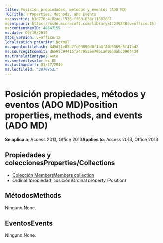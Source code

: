 ```yaml
---
title: Posición propiedades, métodos y eventos (ADO MD)
TOCTitle: Properties, Methods, and Events
ms:assetid: b1d770c4-82ae-1536-ff60-638c11882087
ms:mtpsurl: https://msdn.microsoft.com/library/JJ249848(v=office.15)
ms:contentKeyID: 48547155
ms.date: 09/18/2015
mtps_version: v=office.15
localization_priority: Normal
ms.openlocfilehash: 440d31e03b7fc09890d0f1b4f24b5369e5f41bd2
ms.sourcegitcommit: d6695c94415fa47952ee7961a69660abc0904434
ms.translationtype: Auto
ms.contentlocale: es-ES
ms.lasthandoff: 01/17/2019
ms.locfileid: "28707531"
---
```

# <a name="position-properties-methods-and-events-ado-md"></a><span data-ttu-id="fb1e5-102">Posición propiedades, métodos y eventos (ADO MD)</span><span class="sxs-lookup"><span data-stu-id="fb1e5-102">Position properties, methods, and events (ADO MD)</span></span>

<span data-ttu-id="fb1e5-103">**Se aplica a**: Access 2013, Office 2013</span><span class="sxs-lookup"><span data-stu-id="fb1e5-103">**Applies to**: Access 2013, Office 2013</span></span>

## <a name="propertiescollections"></a><span data-ttu-id="fb1e5-104">Propiedades y colecciones</span><span class="sxs-lookup"><span data-stu-id="fb1e5-104">Properties/Collections</span></span>

- [<span data-ttu-id="fb1e5-105">Colección Members</span><span class="sxs-lookup"><span data-stu-id="fb1e5-105">Members collection</span></span>](members-collection-ado-md.md)
- [<span data-ttu-id="fb1e5-106">Ordinal (propiedad, posición)</span><span class="sxs-lookup"><span data-stu-id="fb1e5-106">Ordinal property (Position)</span></span>](ordinal-property-ado-md-position.md)

## <a name="methods"></a><span data-ttu-id="fb1e5-107">Métodos</span><span class="sxs-lookup"><span data-stu-id="fb1e5-107">Methods</span></span>

<span data-ttu-id="fb1e5-108">Ninguno.</span><span class="sxs-lookup"><span data-stu-id="fb1e5-108">None.</span></span>

## <a name="events"></a><span data-ttu-id="fb1e5-109">Eventos</span><span class="sxs-lookup"><span data-stu-id="fb1e5-109">Events</span></span>

<span data-ttu-id="fb1e5-110">Ninguno.</span><span class="sxs-lookup"><span data-stu-id="fb1e5-110">None.</span></span>

